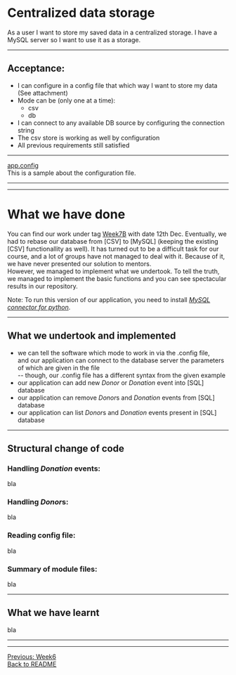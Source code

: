 # Centralized data storage

As a user I want to store my saved data in a centralized storage. I have a MySQL server so I want to use it as a storage.

-------------

## Acceptance:

* I can configure in a config file that which way I want to store my data (See attachment)
* Mode can be (only one at a time):
  * csv
  * db
* I can connect to any available DB source by configuring the connection string
* The csv store is working as well by configuration
* All previous requirements still satisfied

------------

[app.config](app.config)  
This is a sample about the configuration file.

-------------------------------------------------------
-------------------------------------------------------

# What we have done

You can find our work under tag [Week7B](https://github.com/KoicsD/CharliesAngels/tree/Week7B) with date 12th Dec.
Eventually, we had to rebase our database from [CSV] to [MySQL] (keeping the existing [CSV] functionallity as well).
It has turned out to be a difficult task for our course, and a lot of groups have not managed to deal with it.
Because of it, we have never presented our solution to mentors.  
However, we managed to implement what we undertook.
To tell the truth, we managed to implement the basic functions and you can see spectacular results in our repository.

Note: To run this version of our application, you need to install [*MySQL connector for python*](https://dev.mysql.com/downloads/connector/python/).

-------------------------

## What we undertook and implemented
* we can tell the software which mode to work in via the .config file,  
  and our application can connect to the database server the parameters of which are given in the file  
  -- though, our .config file has a different syntax from the given example
* our application can add new *Donor* or *Donation* event into [SQL] database
* our application can remove *Donor*s and *Donation* events from [SQL] database
* our application can list *Donor*s and *Donation* events present in [SQL] database

-------------------------

## Structural change of code

### Handling *Donation* events:

bla

### Handling *Donor*s:

bla

### Reading config file:

bla

### Summary of module files:

bla

-------------------------

## What we have learnt

bla

-------------------------------------------------------
-------------------------------------------------------

[Previous: Week6](OrdersWeek6.md)  
[Back to README](../README.md)
